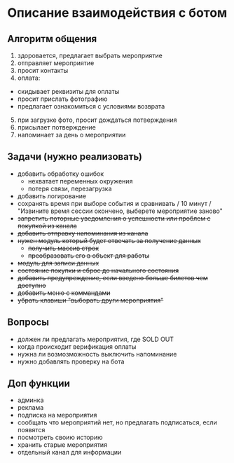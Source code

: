 # Описание взаимодействия с ботом

## Алгоритм общения

1. здоровается, предлагает выбрать мероприятие
2. отправляет мероприятие
3. просит контакты
4. оплата:
  - скидывает реквизиты для оплаты
  - просит прислать фотографию
  - предлагает ознакомиться с условиями возврата
5. при загрузке фото, просит дождаться потверждения
6. присылает потверждение
7. напоминает за день о мероприятии


## Задачи (нужно реализовать)

- добавить обработку ошибок
  - нехватает переменных окружения
  - потеря связи, перезагрузка
- добавить логирование
- сохранять время при выборе события и сравнивать / 10 минут / "Извините время сессии окончено, выберете мероприятие заново"
- ~~запретить поторные уведомления о успешности или проблем с покупкой из канала~~
- ~~добавить отправку напоминания из канала~~
- ~~нужен модуль который будет отвечать за получение данных~~
  - ~~получить массив строк~~
  - ~~преобразовать его в объект для работы~~
- ~~модуль для записи данных~~
- ~~состояние покупки и сброс до начального состояния~~
- ~~добавить предупреждение, если введено больше билетов чем доступно~~
- ~~добавить меню с коммандами~~
- ~~убрать клавиши "выборать други мероприятия"~~


## Вопросы

- должен ли предлагать мероприятия, где SOLD OUT
- когда происходит верификация оплаты
- нужна ли возмозможность выключить напоминание
- нужно добавлять проверку на бота


## Доп функции

- админка
- реклама
- подписка на мероприятия
- сообщать что мероприятий нет, но предлагать подписаться, если появятся
- посмотреть своию историю
- хранить старые мероприятия
- отдельный канал для информации
